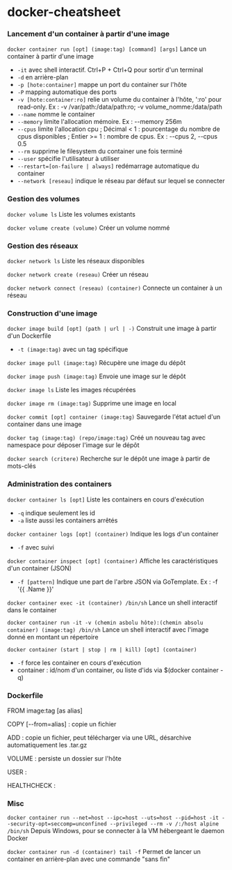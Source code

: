 # docker-cheatsheet

### Lancement d'un container à partir d'une image

`docker container run [opt] (image:tag) [command] [args]` Lance un container à partir d'une image

* `-it` avec shell interactif. Ctrl+P + Ctrl+Q pour sortir d'un terminal
* `-d` en arrière-plan
* `-p [hote:container]` mappe un port du container sur l'hôte
* `-P` mapping automatique des ports
* `-v [hote:container:ro]` relie un volume du container à l'hôte, ':ro' pour read-only. Ex : -v /var/path:/data/path:ro; -v volume_nomme:/data/path
* `--name` nomme le container
* `--memory` limite l'allocation mémoire. Ex : --memory 256m
* `--cpus` limite l'allocation cpu ; Décimal < 1 : pourcentage du nombre de cpus disponibles ; Entier >= 1 : nombre de cpus. Ex : --cpus 2, --cpus 0.5
* `--rm` supprime le filesystem du container une fois terminé
* `--user` spécifie l'utilisateur à utiliser
* `--restart=[on-failure | always]` redémarrage automatique du container
* `--network [reseau]` indique le réseau par défaut sur lequel se connecter

### Gestion des volumes

`docker volume ls` Liste les volumes existants

`docker volume create (volume)` Créer un volume nommé

### Gestion des réseaux

`docker network ls` Liste les réseaux disponibles

`docker network create (reseau)` Créer un réseau

`docker network connect (reseau) (container)` Connecte un container à un réseau

### Construction d'une image

`docker image build [opt] (path | url | -)` Construit une image à partir d'un Dockerfile

* `-t (image:tag)` avec un tag spécifique

`docker image pull (image:tag)` Récupère une image du dépôt

`docker image push (image:tag)` Envoie une image sur le dépôt

`docker image ls` Liste les images récupérées

`docker image rm (image:tag)` Supprime une image en local

`docker commit [opt] container (image:tag)` Sauvegarde l'état actuel d'un container dans une image

`docker tag (image:tag) (repo/image:tag)` Créé un nouveau tag avec namespace pour déposer l'image sur le dépôt

`docker search (critere)` Recherche sur le dépôt une image à partir de mots-clés

### Administration des containers

`docker container ls [opt]` Liste les containers en cours d'exécution

* `-q` indique seulement les id
* `-a` liste aussi les containers arrêtés

`docker container logs [opt] (container)` Indique les logs d'un container

* `-f` avec suivi

`docker container inspect [opt] (container)` Affiche les caractéristiques d'un container (JSON)

* `-f [pattern]` Indique une part de l'arbre JSON via GoTemplate. Ex : -f '{{ .Name }}'

`docker container exec -it (container) /bin/sh` Lance un shell interactif dans le container

`docker container run -it -v (chemin asbolu hôte):(chemin absolu container) (image:tag) /bin/sh` Lance un shell interactif avec l'image donné en montant un répertoire

`docker container (start | stop | rm | kill) [opt] (container)`

* `-f` force les container en cours d'exécution
* container : id/nom d'un container, ou liste d'ids via $(docker container -q)

### Dockerfile

FROM image:tag [as alias]

COPY [--from=alias] : copie un fichier

ADD : copie un fichier, peut télécharger via une URL, désarchive automatiquement les .tar.gz

VOLUME : persiste un dossier sur l'hôte

USER :

HEALTHCHECK :

### Misc

`docker container run --net=host --ipc=host --uts=host --pid=host -it --security-opt=seccomp=unconfined --privileged --rm -v /:/host alpine /bin/sh` Depuis Windows, pour se connecter à la VM hébergeant le daemon Docker

`docker container run -d (container) tail -f` Permet de lancer un container en arrière-plan avec une commande "sans fin"
